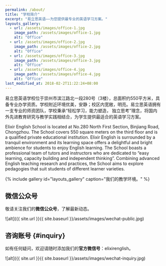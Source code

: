 ```yaml
---
permalink: /about/
title: "学校简介"
excerpt: "易立思英语——为您提供最专业的英语学习方案。"
layouts_gallery:
  - url: /assets/images/office-1.jpg
    image_path: /assets/images/office-1.jpg
    alt: "Office"
  - url: /assets/images/office-2.jpg
    image_path: /assets/images/office-2.jpg
    alt: "Office"
  - url: /assets/images/office-3.jpg
    image_path: /assets/images/office-3.jpg
    alt: "Office"
  - url: /assets/images/office-4.jpg
    image_path: /assets/images/office-4.jpg
    alt: "Office"
last_modified_at: 2018-02-2T11:22:24+08:00
---
```


易立思英语学校位于崇州市滨江路北一段280号（3楼），总面积约550平方米，具备专业办学资质。学校附近环境优美，安静；校区内宽敞，明亮。易立思英语拥有一支专业的师资团队，学校秉承“轻松学习，能力塑造， 独立思考”理念，将国内外先进教育研究与教学实践相结合，为学生提供最适合的英语学习方案。 

Elixir English School is located at No.280 North First Section, Binjiang Road, Chongzhou. The School covers 550 square meters on the third floor and is a qualified private educational institution. Elixir English is surrounded by a tranquil environment and its learning space offers a delightful and bright ambience for students to enjoy English learning. The School boasts a professional team of tutors and instructors who are dedicated to “easy learning, capacity building and independent thinking”. Combining advanced English teaching research and practices, the School aims to explore pedagogies that suit students of different learner varieties. 


{% include gallery id="layouts_gallery" caption="我们的教学环境。" %}

## 微信公众号

敬请关注我们的**微信公众号**，了解最新动态。

![alt]({{ site.url }}{{ site.baseurl }}/assets/images/wechat-public.jpg)


## 咨询账号 {#inquiry}

如有任何疑问，欢迎请随时添加我们的**官方微信号**：elixirenglish。

![alt]({{ site.url }}{{ site.baseurl }}/assets/images/wechat-inquiry.jpg)
